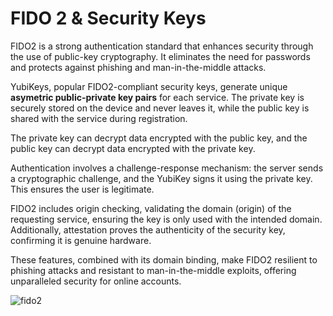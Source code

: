 # FIDO 2 & Security Keys

FIDO2 is a strong authentication standard that enhances security through the use of public-key cryptography. It eliminates the need for passwords and protects against phishing and man-in-the-middle attacks.

YubiKeys, popular FIDO2-compliant security keys, generate unique **asymetric public-private key pairs** for each service. The private key is securely stored on the device and never leaves it, while the public key is shared with the service during registration.

The private key can decrypt data encrypted with the public key, and the public key can decrypt data encrypted with the private key.

Authentication involves a challenge-response mechanism: the server sends a cryptographic challenge, and the YubiKey signs it using the private key. This ensures the user is legitimate.

FIDO2 includes origin checking, validating the domain (origin) of the requesting service, ensuring the key is only used with the intended domain. Additionally, attestation proves the authenticity of the security key, confirming it is genuine hardware.

These features, combined with its domain binding, make FIDO2 resilient to phishing attacks and resistant to man-in-the-middle exploits, offering unparalleled security for online accounts.

![fido2](/images/markdown/fido2.png)